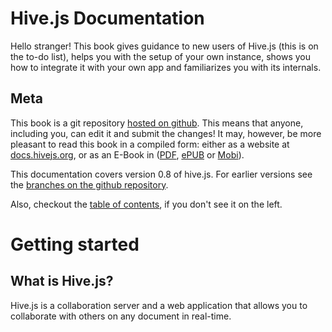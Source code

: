 # Hive.js Documentation
Hello stranger! This book gives guidance to new users of Hive.js (this is on the to-do list), helps you with the setup of your own instance, shows you how to integrate it with your own app and familiarizes you with its internals.

## Meta
This book is a git repository [hosted on github](https://github.com/hivejs/docs). This means that anyone, including you, can edit it and submit the changes! It may, however, be more pleasant to read this book in a compiled form: either as a website at [docs.hivejs.org](http://docs.hivejs.org), or as an E-Book in ([PDF](https://www.gitbook.com/download/pdf/book/hivejs/hive-js-documentation), [ePUB](https://www.gitbook.com/download/epub/book/hivejs/hive-js-documentation) or [Mobi](https://www.gitbook.com/download/mobi/book/hivejs/hive-js-documentation)).

This documentation covers version 0.8 of hive.js. For earlier versions see the [branches on the github repository](https://github.com/hivejs/docs/branches).

Also, checkout the [table of contents](SUMMARY.md), if you don't see it on the left.

# Getting started
 
## What is Hive.js?
Hive.js is a collaboration server and a web application that allows you to collaborate with others on any document in real-time.
